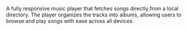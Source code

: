 A fully responsive music player that fetches songs directly from a local directory. The player organizes the tracks into albums, allowing users to browse and play songs with ease across all devices.
